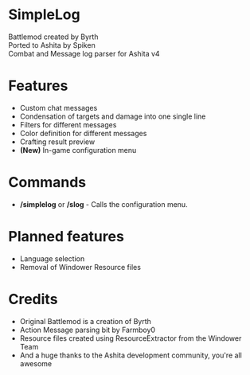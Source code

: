 # SimpleLog
Battlemod created by Byrth  
Ported to Ashita by Spiken  
Combat and Message log parser for Ashita v4  

# Features
- Custom chat messages
- Condensation of targets and damage into one single line
- Filters for different messages
- Color definition for different messages
- Crafting result preview
- **(New)** In-game configuration menu

# Commands
- **/simplelog** or **/slog** - Calls the configuration menu.

# Planned features
- Language selection
- Removal of Windower Resource files

# Credits
- Original Battlemod is a creation of Byrth
- Action Message parsing bit by Farmboy0
- Resource files created using ResourceExtractor from the Windower Team
- And a huge thanks to the Ashita development community, you're all awesome


